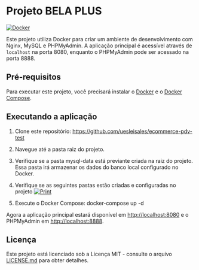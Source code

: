 # Projeto BELA PLUS

[![Docker](https://raw.githubusercontent.com/jmnote/z-icons/master/svg/docker.svg)](https://www.docker.com/)

Este projeto utiliza Docker para criar um ambiente de desenvolvimento com Nginx, MySQL e PHPMyAdmin. A aplicação principal é acessível através de `localhost` na porta 8080, enquanto o PHPMyAdmin pode ser acessado na porta 8888.

## Pré-requisitos

Para executar este projeto, você precisará instalar o [Docker](https://www.docker.com/) e o [Docker Compose](https://docs.docker.com/compose/).

## Executando a aplicação

1. Clone este repositório:
https://github.com/uesleisales/ecommerce-pdv-test

2. Navegue até a pasta raiz do projeto.

3. Verifique se a pasta mysql-data está previante criada na raiz do projeto. Essa pasta irá armazenar os dados do banco local configurado no Docker.

4. Verifique se as seguintes pastas estão criadas e configuradas no projeto
[![Print](https://raw.githubusercontent.com/uesleisales/ecommerce-pdv-test/main/image.png
)](https://www.github.com/)


3. Execute o Docker Compose:
docker-compose up -d

Agora a aplicação principal estará disponível em [http://localhost:8080](http://localhost:8080) e o PHPMyAdmin em [http://localhost:8888](http://localhost:8888).

## Licença

Este projeto está licenciado sob a Licença MIT - consulte o arquivo [LICENSE.md](LICENSE.md) para obter detalhes.

